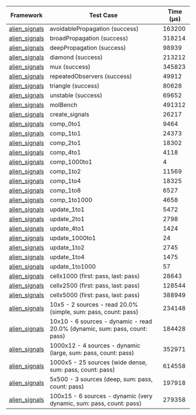 | Framework | Test Case | Time (μs) |
| --- | --- | --- |
| [alien_signals](https://github.com/medz/alien-signals-dart) | avoidablePropagation (success) | 163200 |
| [alien_signals](https://github.com/medz/alien-signals-dart) | broadPropagation (success) | 318214 |
| [alien_signals](https://github.com/medz/alien-signals-dart) | deepPropagation (success) | 98939 |
| [alien_signals](https://github.com/medz/alien-signals-dart) | diamond (success) | 213212 |
| [alien_signals](https://github.com/medz/alien-signals-dart) | mux (success) | 345823 |
| [alien_signals](https://github.com/medz/alien-signals-dart) | repeatedObservers (success) | 49912 |
| [alien_signals](https://github.com/medz/alien-signals-dart) | triangle (success) | 80628 |
| [alien_signals](https://github.com/medz/alien-signals-dart) | unstable (success) | 69652 |
| [alien_signals](https://github.com/medz/alien-signals-dart) | molBench | 491312 |
| [alien_signals](https://github.com/medz/alien-signals-dart) | create_signals | 26217 |
| [alien_signals](https://github.com/medz/alien-signals-dart) | comp_0to1 | 9464 |
| [alien_signals](https://github.com/medz/alien-signals-dart) | comp_1to1 | 24373 |
| [alien_signals](https://github.com/medz/alien-signals-dart) | comp_2to1 | 18302 |
| [alien_signals](https://github.com/medz/alien-signals-dart) | comp_4to1 | 4118 |
| [alien_signals](https://github.com/medz/alien-signals-dart) | comp_1000to1 | 4 |
| [alien_signals](https://github.com/medz/alien-signals-dart) | comp_1to2 | 11569 |
| [alien_signals](https://github.com/medz/alien-signals-dart) | comp_1to4 | 18325 |
| [alien_signals](https://github.com/medz/alien-signals-dart) | comp_1to8 | 6527 |
| [alien_signals](https://github.com/medz/alien-signals-dart) | comp_1to1000 | 4658 |
| [alien_signals](https://github.com/medz/alien-signals-dart) | update_1to1 | 5472 |
| [alien_signals](https://github.com/medz/alien-signals-dart) | update_2to1 | 2798 |
| [alien_signals](https://github.com/medz/alien-signals-dart) | update_4to1 | 1424 |
| [alien_signals](https://github.com/medz/alien-signals-dart) | update_1000to1 | 24 |
| [alien_signals](https://github.com/medz/alien-signals-dart) | update_1to2 | 2745 |
| [alien_signals](https://github.com/medz/alien-signals-dart) | update_1to4 | 1475 |
| [alien_signals](https://github.com/medz/alien-signals-dart) | update_1to1000 | 57 |
| [alien_signals](https://github.com/medz/alien-signals-dart) | cellx1000 (first: pass, last: pass) | 28643 |
| [alien_signals](https://github.com/medz/alien-signals-dart) | cellx2500 (first: pass, last: pass) | 128544 |
| [alien_signals](https://github.com/medz/alien-signals-dart) | cellx5000 (first: pass, last: pass) | 388949 |
| [alien_signals](https://github.com/medz/alien-signals-dart) | 10x5 - 2 sources - read 20.0% (simple, sum: pass, count: pass) | 234148 |
| [alien_signals](https://github.com/medz/alien-signals-dart) | 10x10 - 6 sources - dynamic - read 20.0% (dynamic, sum: pass, count: pass) | 184428 |
| [alien_signals](https://github.com/medz/alien-signals-dart) | 1000x12 - 4 sources - dynamic (large, sum: pass, count: pass) | 352971 |
| [alien_signals](https://github.com/medz/alien-signals-dart) | 1000x5 - 25 sources (wide dense, sum: pass, count: pass) | 614558 |
| [alien_signals](https://github.com/medz/alien-signals-dart) | 5x500 - 3 sources (deep, sum: pass, count: pass) | 197918 |
| [alien_signals](https://github.com/medz/alien-signals-dart) | 100x15 - 6 sources - dynamic (very dynamic, sum: pass, count: pass) | 279358 |
